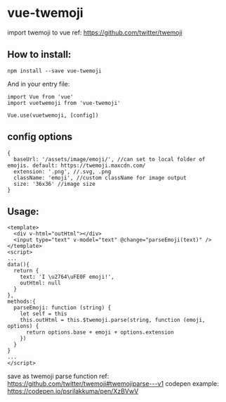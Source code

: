 # vue-twemoji

import twemoji to vue ref: https://github.com/twitter/twemoji

## How to install:

```
npm install --save vue-twemoji
```

And in your entry file:

```
import Vue from 'vue'
import vuetwemoji from 'vue-twemoji'

Vue.use(vuetwemoji, [config])
```

## config options

```
{
  baseUrl: '/assets/image/emoji/', //can set to local folder of emojis. default: https://twemoji.maxcdn.com/
  extension: '.png', //.svg, .png
  className: 'emoji', //custom className for image output
  size: '36x36' //image size
}
```

## Usage:

```
<template>
  <div v-html="outHtml"></div>
  <input type="text" v-model="text" @change="parseEmoji(text)" />
</template>
<script>
...
data(){
  return {
    text: 'I \u2764\uFE0F emoji!',
    outHtml: null
  }
},
methods:{
  parseEmoji: function (string) {
    let self = this
    this.outHtml = this.$twemoji.parse(string, function (emoji, options) {
      return options.base + emoji + options.extension
    })
  }
}
...
</script>
```
save as twemoji parse function
ref: https://github.com/twitter/twemoji#twemojiparse---v1
codepen example: https://codepen.io/psrilakkuma/pen/XzBVwV
